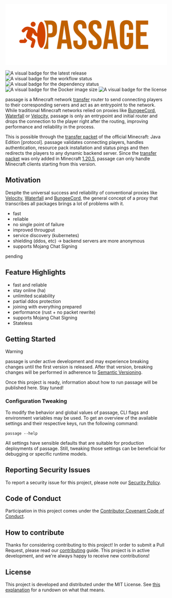 ![The official Logo of passage](.github/images/logo.png "passage")

![A visual badge for the latest release](https://img.shields.io/github/v/release/scrayosnet/passage "Latest Release")
![A visual badge for the workflow status](https://img.shields.io/github/actions/workflow/status/scrayosnet/passage/docker.yml "Workflow Status")
![A visual badge for the dependency status](https://img.shields.io/librariesio/github/scrayosnet/passage "Dependencies")
![A visual badge for the Docker image size](https://ghcr-badge.egpl.dev/scrayosnet/passage/size "Image Size")
![A visual badge for the license](https://img.shields.io/github/license/scrayosnet/passage "License")

passage is a Minecraft network [transfer][transfer-packet] router to send connecting players to their corresponding
servers and act as an entrypoint to the network. While traditional Minecraft networks relied on proxies like
[BungeeCord][bungeecord-docs], [Waterfall][waterfall-docs] or [Velocity][velocity-docs], passage is only an entrypoint
and initial router and drops the connection to the player right after the routing, improving performance and reliability
in the process.

This is possible through the [transfer packet][transfer-packet] of the official Minecraft: Java Edition
[protocol]. passage validates connecting players, handles authentication, resource pack installation and status pings
and then redirects the players to any dynamic backend server. Since the [transfer packet][transfer-packet] was only
added in Minecraft [1.20.5][minecraft-1-20-5], passage can only handle Minecraft clients starting from this version.

## Motivation

Despite the universal success and reliability of conventional proxies like [Velocity][velocity-docs],
[Waterfall][waterfall-docs] and [BungeeCord][bungeecord-docs], the general concept of a proxy that transcribes all
packages brings a lot of problems with it.

* fast
* reliable
* no single point of failure
* improved througput
* service discovery (kubernetes)
* shielding (ddos, etc) -> backend servers are more anonymous
* supports Mojang Chat Signing

pending

## Feature Highlights

* fast and reliable
* stay online (ha)
* unlimited scalability
* partial ddos protection
* joining with everything prepared
* performance (rust + no packet rewrite)
* supports Mojang Chat Signing
* Stateless

## Getting Started

> [!WARNING]
> passage is under active development and may experience breaking changes until the first version is released. After
> that version, breaking changes will be performed in adherence to [Semantic Versioning][semver-docs].

Once this project is ready, information about how to run passage will be published here. Stay tuned!

### Configuration Tweaking

To modify the behavior and global values of passage, CLI flags and environment variables may be used. To get an
overview of the available settings and their respective keys, run the following command:

```shell
passage --help
```

All settings have sensible defaults that are suitable for production deployments of passage. Still, tweaking those
settings can be beneficial for debugging or specific runtime models.

## Reporting Security Issues

To report a security issue for this project, please note our [Security Policy][security-policy].

## Code of Conduct

Participation in this project comes under the [Contributor Covenant Code of Conduct][code-of-conduct].

## How to contribute

Thanks for considering contributing to this project! In order to submit a Pull Request, please read
our [contributing][contributing-guide] guide. This project is in active development, and we're always happy to receive
new contributions!

## License

This project is developed and distributed under the MIT License. See [this explanation][mit-license-doc] for a rundown
on what that means.

[protocol-docs]: https://minecraft.wiki/w/Java_Edition_protocol

[minecraft-1-20-5]: http://minecraft.wiki/w/1.20.5

[rust-docs]: https://www.rust-lang.org/

[kubernetes-docs]: https://kubernetes.io/

[pvn-docs]: https://wiki.vg/Protocol_version_numbers

[transfer-packet]: https://minecraft.wiki/w/Java_Edition_protocol#Transfer_(configuration)

[bungeecord-docs]: https://github.com/SpigotMC/BungeeCord

[waterfall-docs]: https://github.com/PaperMC/Waterfall

[velocity-docs]: https://github.com/PaperMC/Velocity

[semver-docs]: https://semver.org/lang/de/

[github-releases]: https://github.com/scrayosnet/passage/releases

[github-ghcr]: https://github.com/scrayosnet/passage/pkgs/container/passage

[helm-chart-docs]: https://helm.sh/

[kustomize-docs]: https://kustomize.io/

[security-policy]: SECURITY.md

[code-of-conduct]: CODE_OF_CONDUCT.md

[contributing-guide]: CONTRIBUTING.md

[mit-license-doc]: https://choosealicense.com/licenses/mit/
